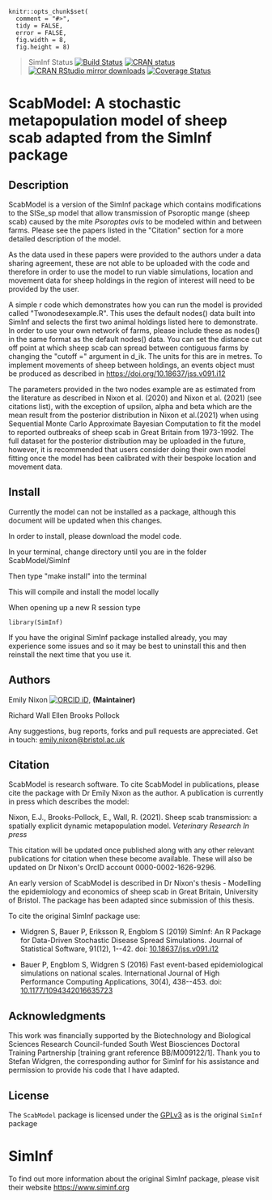```{r, setup, echo = FALSE, message = FALSE}
knitr::opts_chunk$set(
  comment = "#>",
  tidy = FALSE,
  error = FALSE,
  fig.width = 8,
  fig.height = 8)
```


> SimInf Status
[![Build Status](https://dev.azure.com/stefanwidgren/SimInf/_apis/build/status/stewid.SimInf?branchName=master)](https://dev.azure.com/stefanwidgren/SimInf/_build/latest?definitionId=1&branchName=master)
[![CRAN status](https://www.r-pkg.org/badges/version/SimInf)](https://CRAN.R-project.org/package=SimInf)
[![CRAN RStudio mirror downloads](https://cranlogs.r-pkg.org/badges/last-month/SimInf)](https://CRAN.R-project.org/package=SimInf)
[![Coverage Status](https://coveralls.io/repos/stewid/SimInf/badge.svg?branch=master&service=github)](https://coveralls.io/github/stewid/SimInf?branch=master)

# ScabModel: A stochastic metapopulation model of sheep scab adapted from the SimInf package 

## Description

ScabModel is a version of the SimInf package which contains modifications to the SISe_sp model that allow transmission of Psoroptic mange (sheep scab) caused by the mite _Psoroptes ovis_ to be modeled within and between farms. Please see the papers listed in the "Citation" section for a more detailed description of the model. 

As the data used in these papers were provided to the authors under a data sharing agreement, these are not able to be uploaded with the code and therefore in order to use the model to run viable simulations, location and movement data for sheep holdings in the region of interest will need to be provided by the user. 

A simple r code which demonstrates how you can run the model is provided called "Twonodesexample.R". This uses the default nodes() data built into SimInf and selects the first two animal holdings listed here to demonstrate. In order to use your own network of farms, please include these as nodes() in the same format as the default nodes() data. You can set the distance cut off point at which sheep scab can spread between contiguous farms by changing the "cutoff =" argument in d_ik. The units for this are in metres. 
To implement movements of sheep between holdings, an events object must be produced as described in https://doi.org/10.18637/jss.v091.i12 

The parameters provided in the two nodes example are as estimated from the literature as described in Nixon et al. (2020) and Nixon et al. (2021) (see citations list), with the exception of upsilon, alpha and beta which are the mean result from the posterior distribution in Nixon et al.(2021) when using Sequential Monte Carlo Approximate Bayesian Computation to fit the model to reported outbreaks of sheep scab in Great Britain from 1973-1992. The full dataset for the posterior distribution may be uploaded in the future, however, it is recommended that users consider doing their own model fitting once the model has been calibrated with their bespoke location and movement data. 

## Install
Currently the model can not be installed as a package, although this document will be updated when this changes.

In order to install, please download the model code.  

In your terminal, change directory until you are in the folder ScabModel/SimInf 

Then type "make install" into the terminal 

This will compile and install the model locally 

When opening up a new R session type 
```{r, eval = FALSE} 
library(SimInf)
```

If you have the original SimInf package installed already, you may experience some issues and so it may be best to uninstall this and then reinstall the next time that you use it. 

## Authors

Emily Nixon [![ORCID
iD](https://orcid.org/sites/default/files/images/orcid_16x16.gif)](https://orcid.org/0000-0002-1626-9296),
**(Maintainer)**

Richard Wall
Ellen Brooks Pollock

Any suggestions, bug reports, forks and pull requests are
appreciated. Get in touch: emily.nixon@bristol.ac.uk 

## Citation

ScabModel is research software. To cite ScabModel in publications, please cite the package with Dr Emily Nixon as the author. A publication is currently in press which describes the model:

Nixon, E.J., Brooks-Pollock, E., Wall, R. (2021). Sheep scab transmission: a spatially explicit dynamic metapopulation model. _Veterinary Research_ _In press_ 

This citation will be updated once published along with any other relevant publications for citation when these become available. These will also be updated on Dr Nixon's OrcID account 0000-0002-1626-9296. 

An early version of ScabModel is described in Dr Nixon's thesis - Modelling the epidemiology and economics of sheep scab in Great Britain, University of Bristol. The package has been adapted since submission of this thesis. 

To cite the original SimInf package use:

- Widgren S, Bauer P, Eriksson R, Engblom S (2019) SimInf: An R
  Package for Data-Driven Stochastic Disease Spread Simulations.
  Journal of Statistical Software, 91(12), 1--42. doi:
  [10.18637/jss.v091.i12](https://doi.org/10.18637/jss.v091.i12)

- Bauer P, Engblom S, Widgren S (2016) Fast event-based
  epidemiological simulations on national scales. International
  Journal of High Performance Computing Applications, 30(4),
  438--453. doi:
  [10.1177/1094342016635723](https://doi.org/10.1177/1094342016635723)

## Acknowledgments

This work was financially supported by the Biotechnology and Biological Sciences Research Council-funded South West Biosciences Doctoral Training Partnership [training grant reference BB/M009122/1]. Thank you to Stefan Widgren, the corresponding author for SimInf for his assistance and permission to provide his code that I have adapted. 

## License

The `ScabModel` package is licensed under the
[GPLv3](https://github.com/stewid/SimInf/blob/master/LICENSE)
as is the original `SimInf` package

# SimInf
To find out more information about the original SimInf package, please visit their website https://www.siminf.org  
